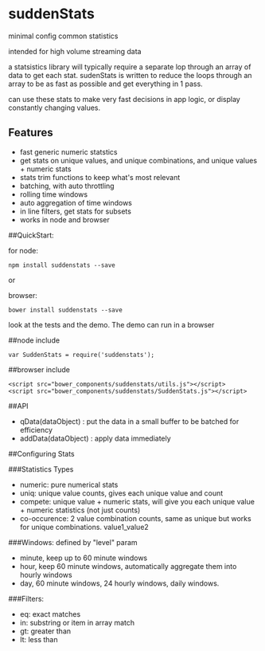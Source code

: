 # suddenStats
minimal config common statistics

intended for high volume streaming data

a statsistics library will typically require a separate lop through an array of data to get each stat. sudenStats is written to reduce the loops through an array to be as fast as possible and get everything in 1 pass. 

can use these stats to make very fast decisions in app logic, or display constantly changing values.

## Features
- fast generic numeric statstics
- get stats on unique values, and unique combinations, and unique values + numeric stats
- stats trim functions to keep what's most relevant
- batching, with auto throttling
- rolling time windows
- auto aggregation of time windows
- in line filters, get stats for subsets
- works in node and browser

##QuickStart:

for node: 
```
npm install suddenstats --save
```
or

browser: 
```
bower install suddenstats --save
```

look at the tests and the demo. The demo can run in a browser

##node include
```
var SuddenStats = require('suddenstats');
```

##browser include
```
<script src="bower_components/suddenstats/utils.js"></script>
<script src="bower_components/suddenstats/SuddenStats.js"></script>
```

##API
- qData(dataObject) : put the data in a small buffer to be batched for efficiency
- addData(dataObject) : apply data immediately

##Configuring Stats

###Statistics Types
- numeric: pure numerical stats
- uniq: unique value counts, gives each unique value and count
- compete: unique value + numeric stats, will give you each unique value + numeric statistics (not just counts)
- co-occurence: 2 value combination counts, same as unique but works for unique combinations. value1_value2

###Windows: defined by "level" param
- minute, keep up to 60 minute windows
- hour, keep 60 minute windows, automatically aggregate them into hourly windows
- day, 60 minute windows, 24 hourly windows, daily windows.

###Filters:
- eq: exact matches
- in: substring or item in array match
- gt: greater than
- lt: less than